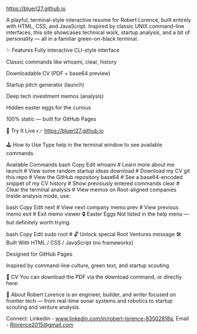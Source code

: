 https://bluerl27.github.io

A playful, terminal-style interactive resume for Robert Lorence, built entirely with HTML, CSS, and JavaScript. Inspired by classic UNIX command-line interfaces, this site showcases technical work, startup analysis, and a bit of personality — all in a familiar green-on-black terminal.

✨ Features
Fully interactive CLI-style interface

Classic commands like whoami, clear, history

Downloadable CV (PDF + base64 preview)

Startup pitch generator (launch)

Deep tech investment memos (analysis)

Hidden easter eggs for the curious

100% static — built for GitHub Pages

🔗 Try It Live
👉 https://bluerl27.github.io

🕹️ How to Use
Type help in the terminal window to see available commands.

Available Commands
bash
Copy
Edit
whoami         # Learn more about me
launch         # View some random startup ideas
download       # Download my CV
git this repo  # View the GitHub repository
base64         # See a base64-encoded snippet of my CV
history        # Show previously entered commands
clear          # Clear the terminal
analysis       # View memos on Root-aligned companies
Inside analysis mode, use:

bash
Copy
Edit
next           # View next company memo
prev           # View previous memo
exit           # Exit memo viewer
🔒 Easter Eggs
Not listed in the help menu — but definitely worth trying:

bash
Copy
Edit
sudo root      # 🔓 Unlock special Root Ventures message
🛠 Built With
HTML / CSS / JavaScript (no frameworks)

Designed for GitHub Pages

Inspired by command-line culture, green text, and startup scouting

📄 CV
You can download the PDF via the download command, or directly here:



🤝 About
Robert Lorence is an engineer, builder, and writer focused on frontier tech — from real-time sonar systems and robotics to startup scouting and venture analysis.

Connect: Linkedin - www.linkedin.com/in/robert-lorence-83502818a, Email - Rlorence2015@gmail.com










